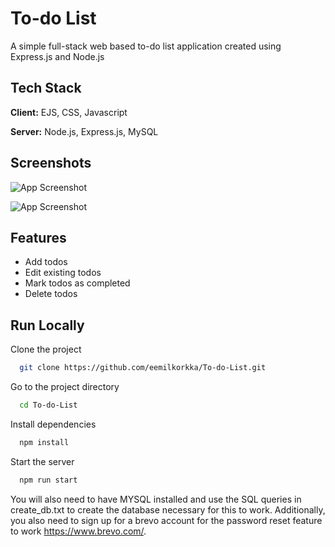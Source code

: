 # To-do List

A simple full-stack web based to-do list application created using Express.js and Node.js

## Tech Stack

**Client:** EJS, CSS, Javascript

**Server:** Node.js, Express.js, MySQL

## Screenshots

![App Screenshot](https://i.imgur.com/MTFZvKA.png)

![App Screenshot](https://i.imgur.com/KWdwHd6.png)

## Features

- Add todos
- Edit existing todos
- Mark todos as completed
- Delete todos

## Run Locally

Clone the project

```bash
  git clone https://github.com/eemilkorkka/To-do-List.git
```

Go to the project directory

```bash
  cd To-do-List
```

Install dependencies

```bash
  npm install
```

Start the server

```bash
  npm run start
```

You will also need to have MYSQL installed and use the SQL queries in create_db.txt to create the database necessary for this to work. Additionally, you also need to sign up for a brevo account for the password reset feature to work https://www.brevo.com/.


